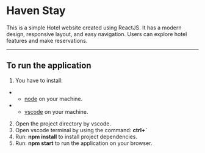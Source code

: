 # Haven Stay

This is a simple Hotel website created using ReactJS. It has a modern design, responsive layout, and easy navigation. Users can explore hotel features and make reservations.

---

## To run the application

1. You have to install:

- - [node](https://nodejs.org/en) on your machine.
- - [vscode](https://code.visualstudio.com/download) on your machine.

2. Open the project directory by vscode.
3. Open vscode terminal by using the command: **ctrl+`**
4. Run: **npm install** to install project dependencies.
5. Run: **npm start** to run the application on your browser.
